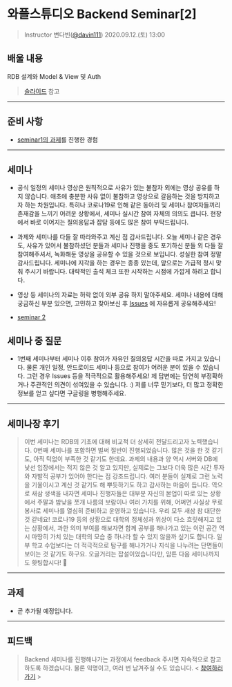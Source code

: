 # 와플스튜디오 Backend Seminar[2]

> Instructor 변다빈([@davin111](https://github.com/davin111))
> 2020.09.12.(토) 13:00

## 배울 내용
RDB 설계와 Model & View 및 Auth
> [슬라이드](https://github.com/wafflestudio/rookies/blob/master/backend/seminar2/wafflestudio%2018.5%20Rookies%20Backend%20Seminar%202.pdf) 참고

---

## 준비 사항
- [seminar1의 과제](../seminar1/assignment.md)를 진행한 경험

---

## 세미나
- 공식 일정의 세미나 영상은 원칙적으로 사유가 있는 불참자 외에는 영상 공유를 하지 않습니다. 애초에 충분한 사유 없이 불참하고 영상으로 갈음하는 것을 방지하고자 하는 차원입니다.
특히나 코로나19로 인해 같은 동아리 및 세미나 참여자들끼리 존재감을 느끼기 어려운 상황에서, 세미나 실시간 참여 자체의 의의도 큽니다. 현장에서 바로 이어지는 질의응답과
잡담 등에도 많은 참여 부탁드립니다.

- 과제와 세미나를 다들 잘 따라와주고 계신 점 감사드립니다. 오늘 세미나 같은 경우도, 사유가 있어서 불참하셨던 분들과 세미나 진행을 중도 포기하신 분들 외 다들
잘 참여해주셔서, 녹화해둔 영상을 공유할 수 있을 것으로 보입니다. 성실한 참여 정말 감사드립니다. 세미나에 지각을 하는 경우는 종종 있는데,
앞으로는 가급적 정시 맞춰 주시기 바랍니다. 대략적인 출석 체크 또한 시작하는 시점에 가깝게 하려고 합니다.

- 영상 등 세미나의 자료는 허락 없이 외부 공유 하지 말아주세요. 세미나 내용에 대해 궁금하신 부분 있으면, 고민하고 찾아보신 후
[Issues](https://github.com/wafflestudio/rookies/issues) 에 자유롭게 공유해주세요!

- [seminar 2](https://youtu.be/EQES0O19yZo)

## 세미나 중 질문
- 1번째 세미나부터 세미나 이후 참여가 자유인 질의응답 시간을 따로 가지고 있습니다. 물론 개인 일정, 안드로이드 세미나 등으로 참여가 어려운 분이 있을 수 있습니다.
 그런 경우 Issues 등을 적극적으로 활용해주세요! 제 답변에는 당연히 부정확하거나 주관적인 의견이 섞여있을 수 있습니다. :) 저를 너무 믿기보다,
 더 많고 정확한 정보를 얻고 싶다면 구글링을 병행해주세요.

---

## 세미나장 후기
> 이번 세미나는 RDB의 기초에 대해 비교적 더 상세히 전달드리고자 노력했습니다. 0번째 세미나를 포함하면 벌써 절반이 진행되었습니다.
> 많은 것을 한 것 같기도, 아직 턱없이 부족한 것 같기도 한데요. 과제의 내용과 양 역시 서버와 DB에 낯선 입장에서는 적지 않은 것 알고 있지만,
> 실제로는 그보다 더욱 많은 시간 투자와 자발적 공부가 있어야 한다는 점 강조드립니다. 여러 분들이 실제로 그런 노력을 기울이시고 계신 것 같기도 해
> 뿌듯하기도 하고 감사하는 마음이 듭니다. 역으로 새삼 생색을 내자면 세미나 진행자들은 대부분 자신의 본업이 따로 있는 상황에서
> 주말과 밤낮을 쪼개 나름의 보람이나 여러 가치를 위해, 어쩌면 사실상 무료 봉사로 세미나를 열심히 준비하고 운영하고 있습니다.
> 우리 모두 새삼 참 대단한 것 같네요! 코로나19 등의 상황으로 대학의 정체성과 위상이 다소 흐릿해지고 있는 상황에서, 과한 의미 부여를 해보자면
> 함께 공부를 해나가고 있는 이런 공간 역시 마땅히 가치 있는 대학의 모습 중 하나라 할 수 있지 않을까 싶기도 합니다. 일부 학교 수업보다는
> 더 적극적으로 탐구를 해나가거나 지식을 나누려는 단면들이 보이는 것 같기도 하구요. 오글거리는 잡설이었습니다만, 암튼 다음 세미나까지도 홧팅합시다! 💪

---

## 과제
- 곧 추가될 예정입니다.

---

## 피드백
> Backend 세미나를 진행해나가는 과정에서 feedback 주시면 지속적으로 참고하도록 하겠습니다. 물론 익명이고, 여러 번 남겨주실 수도 있습니다.
> < [참여하러 가기](https://forms.gle/3K2NK2uge8aABDB66) >
